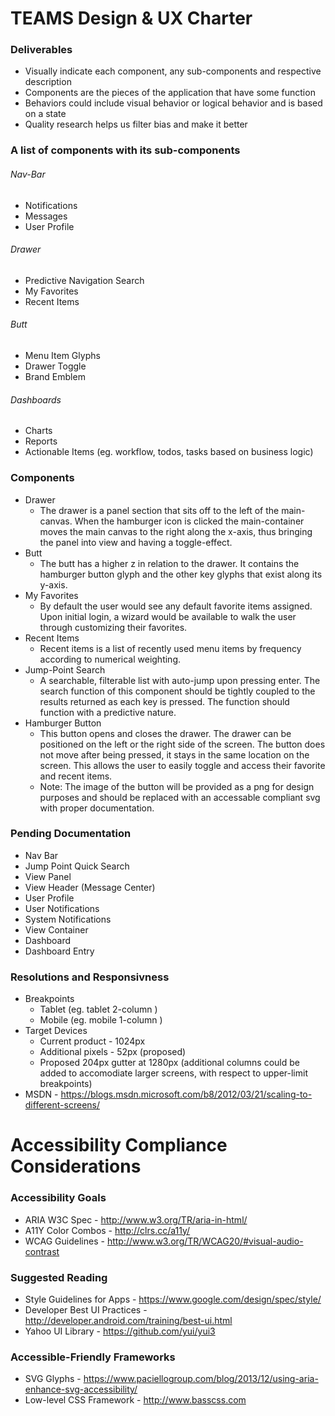 # TEAMS Design & UX Charter

### Deliverables
- Visually indicate each component, any sub-components and respective description
- Components are the pieces of the application that have some function
- Behaviors could include visual behavior or logical behavior and is based on a state
- Quality research helps us filter bias and make it better

### A list of components with its sub-components
###### Nav-Bar
- Notifications
- Messages
- User Profile

###### Drawer
- Predictive Navigation Search
- My Favorites
- Recent Items

###### Butt
- Menu Item Glyphs
- Drawer Toggle
- Brand Emblem

###### Dashboards
- Charts
- Reports
- Actionable Items (eg. workflow, todos, tasks based on business logic)

### Components
- Drawer
  - The drawer is a panel section that sits off to the left of the main-canvas. When the hamburger icon is clicked the main-container moves the main canvas to the right along the x-axis, thus bringing the panel into view and having a toggle-effect.
- Butt
  - The butt has a higher z in relation to the drawer. It contains the hamburger button glyph and the other key glyphs that exist along its y-axis.
- My Favorites
  - By default the user would see any default favorite items assigned. Upon initial login, a wizard would be available to walk the user through customizing their favorites.
- Recent Items
  - Recent items is a list of recently used menu items by frequency according to numerical weighting.
- Jump-Point Search
  - A searchable, filterable list with auto-jump upon pressing enter. The search function of this component should be tightly coupled to the results returned as each key is pressed. The function should function with a predictive nature.
- Hamburger Button
  - This button opens and closes the drawer. The drawer can be positioned on the left or the right side of the screen. The button does not move after being pressed, it stays in the same location on the screen. This allows the user to easily toggle and access their favorite and recent items.
  - Note: The image of the button will be provided as a png for design purposes and should be replaced with an accessable compliant svg with proper documentation.

### Pending Documentation
- Nav Bar
- Jump Point Quick Search
- View Panel
- View Header (Message Center)
- User Profile
- User Notifications
- System Notifications
- View Container
- Dashboard
- Dashboard Entry

### Resolutions and Responsivness
- Breakpoints
  - Tablet (eg. tablet 2-column )
  - Mobile (eg. mobile 1-column )
- Target Devices
  - Current product - 1024px
  - Additional pixels - 52px (proposed)
  - Proposed 204px gutter at 1280px (additional columns could be added to accomodiate larger screens, with respect to upper-limit breakpoints)
- MSDN - https://blogs.msdn.microsoft.com/b8/2012/03/21/scaling-to-different-screens/

# Accessibility Compliance Considerations

### Accessibility Goals

- ARIA W3C Spec - http://www.w3.org/TR/aria-in-html/
- A11Y Color Combos - http://clrs.cc/a11y/
- WCAG Guidelines - http://www.w3.org/TR/WCAG20/#visual-audio-contrast

### Suggested Reading
- Style Guidelines for Apps - https://www.google.com/design/spec/style/
- Developer Best UI Practices - http://developer.android.com/training/best-ui.html
- Yahoo UI Library - https://github.com/yui/yui3

### Accessible-Friendly Frameworks
- SVG Glyphs - https://www.paciellogroup.com/blog/2013/12/using-aria-enhance-svg-accessibility/
- Low-level CSS Framework - http://www.basscss.com





